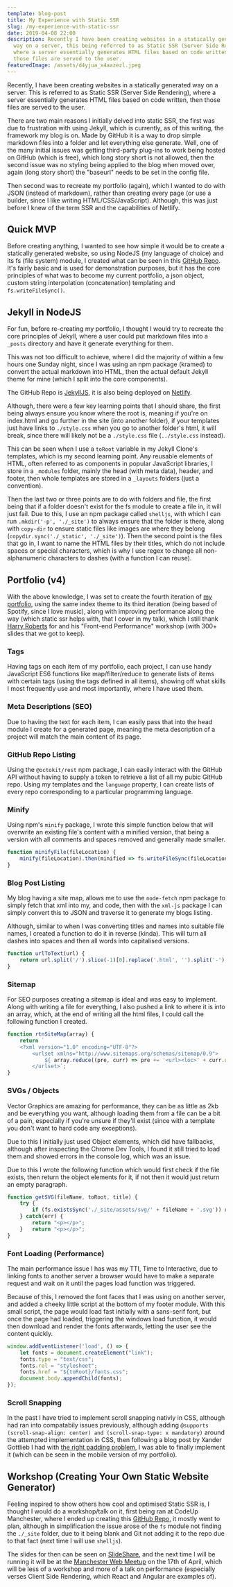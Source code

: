 ```yaml
---
template: blog-post
title: My Experience with Static SSR
slug: /my-experience-with-static-ssr
date: 2019-04-08 22:00
description: Recently I have been creating websites in a statically generated
  way on a server, this being referred to as Static SSR (Server Side Rendering),
  where a server essentially generates HTML files based on code written, then
  those files are served to the user.
featuredImage: /assets/d4yjua_x4aazezl.jpeg
---
```

Recently, I have been creating websites in a statically generated way on a server. This is referred to as Static SSR (Server Side Rendering), where a server essentially generates HTML files based on code written, then those files are served to the user.

There are two main reasons I initially delved into static SSR, the first was due to frustration with using Jekyll, which is currently, as of this writing, the framework my blog is on. Made by GitHub it is a way to drop simple markdown files into a folder and let everything else generate. Well, one of the many initial issues was getting third-party plug-ins to work being hosted on GitHub (which is free), which long story short is not allowed, then the second issue was no styling being applied to the blog when moved over, again (long story short) the "baseurl" needs to be set in the config file.

Then second was to recreate my portfolio (again), which I wanted to do with JSON (instead of markdown), rather than creating every page (or use a builder, since I like writing HTML/CSS/JavaScript). Although, this was just before I knew of the term SSR and the capabilities of Netlify.

## Quick MVP

Before creating anything, I wanted to see how simple it would be to create a statically generated website, so using NodeJS (my language of choice) and its fs (file system) module, I created what can be seen in this [GitHub Repo](https://github.com/Sean12697/simple-static-site-generator). It's fairly basic and is used for demonstration purposes, but it has the core principles of what was to become my current portfolio, a json object, custom string interpolation (concatenation) templating and `fs.writeFileSync()`.

## Jekyll in NodeJS

For fun, before re-creating my portfolio, I thought I would try to recreate the core principles of Jekyll, where a user could put markdown files into a `_posts` directory and have it generate everything for them.

This was not too difficult to achieve, where I did the majority of within a few hours one Sunday night, since I was using an npm package (kramed) to convert the actual markdown into HTML, then the actual default Jekyll theme for mine (which I split into the core components).

The GitHub Repo is [JekyllJS](https://github.com/Sean12697/JekyllJS), it is also being deployed on [Netlify](https://zealous-jang-b5c7b4.netlify.com/).

Although, there were a few key learning points that I should share, the first being always ensure you know where the root is, meaning if you're on index.html and go further in the site (into another folder), if your templates just have links to `./style.css` when you go to another folder's html, it will break, since there will likely not be a `./style.css` file (`../style.css` instead).

This can be seen when I use a `toRoot` variable in my Jekyll Clone's templates, which is my second learning point. Any reusable elements of HTML, often referred to as components in popular JavaScript libraries, I store in a `_modules` folder, mainly the head (with meta data), header, and footer, then whole templates are stored in a `_layouts` folders (just a convention).

Then the last two or three points are to do with folders and file, the first being that if a folder doesn't exist for the fs module to create a file in, it will just fail. Due to this, I use an npm package called `shelljs`, with which I can run `.mkdir('-p', './_site')` to always ensure that the folder is there, along with `copy-dir` to ensure static files like images are where they belong (`copydir.sync('./_static', './_site')`). Then the second point is the files that go in, I want to name the HTML files by their titles, which do not include spaces or special characters, which is why I use regex to change all non-alphanumeric characters to dashes (with a function I can reuse).

## Portfolio (v4)

With the above knowledge, I was set to create the fourth iteration of [my portfolio](https://seanomahoney.com/), using the same index theme to its third iteration (being based of Spotify, since I love music), along with improving performance along the way (which static ssr helps with, that I cover in my talk), which I still thank [Harry Roberts](https://twitter.com/csswizardry) for and his "Front-end Performance" workshop (with 300+ slides that we got to keep).

### Tags

Having tags on each item of my portfolio, each project, I can use handy JavaScript ES6 functions like map/filter/reduce to generate lists of items with certain tags (using the tags defined in all items), showing off what skills I most frequently use and most importantly, where I have used them.

### Meta Descriptions (SEO)

Due to having the text for each item, I can easily pass that into the head module I create for a generated page, meaning the meta description of a project will match the main content of its page.

### GitHub Repo Listing

Using the `@octokit/rest` npm package, I can easily interact with the GitHub API without having to supply a token to retrieve a list of all my pubic GitHub repo. Using my templates and the `language` property, I can create lists of every repo corresponding to a particular programming language.

### Minify

Using npm's `minify` package, I wrote this simple function below that will overwrite an existing file's content with a minified version, that being a version with all comments and spaces removed and generally made smaller.

```javascript
function minifyFile(fileLocation) {
    minify(fileLocation).then(minified => fs.writeFileSync(fileLocation, minified, () => { }));
}
```

### Blog Post Listing

My blog having a site map, allows me to use the `node-fetch` npm package to simply fetch that xml into my, and code, then with the `xml-js` package I can simply convert this to JSON and traverse it to generate my blogs listing.

Although, similar to when I was converting titles and names into suitable file names, I created a function to do it in reverse (kinda). This will turn all dashes into spaces and then all words into capitalised versions.

```javascript
function urlToText(url) {
    return url.split('/').slice(-1)[0].replace('.html', '').split('-').map(word => word.charAt(0).toUpperCase() + word.substr(1)).join(' ');
}
```

### Sitemap

For SEO purposes creating a sitemap is ideal and was easy to implement. Along with writing a file for everything, I also pushed a link to where it is into an array, which, at the end of writing all the html files, I could call the following function I created.

```javascript
function rtnSiteMap(array) {
    return `
    <?xml version="1.0" encoding="UTF-8"?>
        <urlset xmlns="http://www.sitemaps.org/schemas/sitemap/0.9">
            ${ array.reduce((pre, curr) => pre += '<url><loc>' + curr.url + '</loc><priority>' + curr.priority + '</priority></url>', "")}
        </urlset>`;
}
```

### SVGs / Objects

Vector Graphics are amazing for performance, they can be as little as 2kb and be everything you want, although loading them from a file can be a bit of a pain, especially if you're unsure if they'll exist (since with a template you don't want to hard code any exceptions).

Due to this I initially just used Object elements, which did have fallbacks, although after inspecting the Chrome Dev Tools, I found it still tried to load them and showed errors in the console log, which was an issue.

Due to this I wrote the following function which would first check if the file exists, then return the object elements for it, if not then it would just return an empty paragraph.

```javascript
function getSVG(fileName, toRoot, title) {
    try {
        if (fs.existsSync('./_site/assets/svg/' + fileName + '.svg')) return `<object data="${toRoot}/assets/svg/${fileName}.svg" type="image/svg+xml"><p>${title}</p></object>`;
    } catch(err) {
        return "<p></p>";
    }   return "<p></p>";
}
```

### Font Loading (Performance)

The main performance issue I has was my TTI, Time to Interactive, due to linking fonts to another server a browser would have to make a separate request and wait on it until the pages load function was triggered.

Because of this, I removed the font faces that I was using on another server, and added a cheeky little script at the bottom of my footer module. With this small script, the page would load fast initially with a sans-serif font, but once the page had loaded, triggering the windows load function, it would then download and render the fonts afterwards, letting the user see the content quickly.

```javascript
window.addEventListener('load', () => {
    let fonts = document.createElement("link");
    fonts.type = "text/css";
    fonts.rel = "stylesheet";
    fonts.href = "${toRoot}/fonts.css";
    document.body.appendChild(fonts);
});
```

### Scroll Snapping

In the past I have tried to implement scroll snapping nativly in CSS, although had ran into compatabily issues previously, although adding `@supports (scroll-snap-align: center) and (scroll-snap-type: x mandatory)` around the attempted implementation in CSS, then following a blog post by Xander Gottlieb I had with [the right padding problem](https://blog.alexandergottlieb.com/overflow-scroll-and-the-right-padding-problem-a-css-only-solution-6d442915b3f4), I was able to finally implement it (which can be seen in the mobile version of my portfolio).

## Workshop (Creating Your Own Static Website Generator)

Feeling inspired to show others how cool and optimised Static SSR is, I thought I would do a workshop/talk on it, first being ran at CodeUp Manchester, where I ended up creating this [GitHub Repo](https://github.com/Sean12697/codeup-static-ssr-demo), it mostly went to plan, although in simplification the issue arose of the `fs` module not finding the `./_site` folder, due to it being blank and Git not adding it to the repo due to that fact (next time I will use `shelljs`).

The slides for then can be seen on [SlideShare](https://www.slideshare.net/SeanOMahoney3/creating-your-own-static-website-generator), and the next time I will be running it will be at the [Manchester Web Meetup](https://www.meetup.com/Manchester-Web-Meetup/events/260446380/) on the 17th of April, which will be less of a workshop and more of a talk on performance (especially verses Client Side Rendering, which React and Angular are examples of).